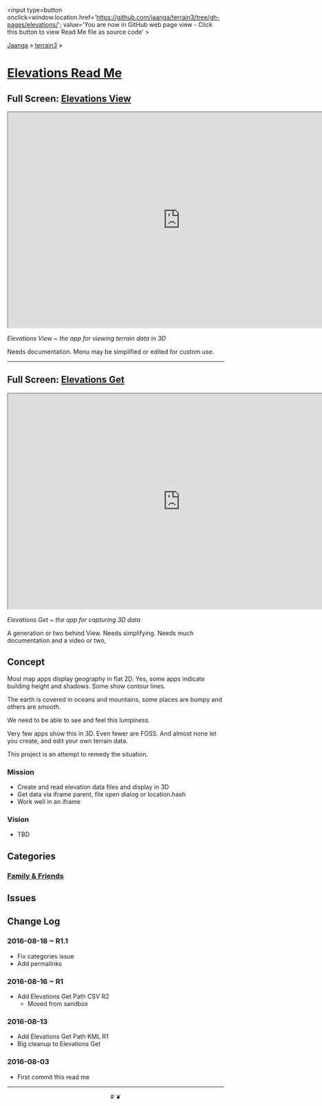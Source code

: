 <span style=display:none; >[You are now in GitHub source code view - click this link to view Read Me file as a web page]
( https://jaanga.github.io/terrain3/#elevations/ "View file as a web page." ) </span>
<input type=button onclick=window.location.href='https://github.com/jaanga/terrain3/tree/gh-pages/elevations/'; value='You are now in GitHub web page view - Click this button to view Read Me file as source code' >

[Jaanga]( http://jaanga.github.io ) &raquo; [terrain3]( https://jaanga.github.io/terrain3/ ) &raquo;

[Elevations Read Me]( https://jaanga.github.io/terrain3/#elevations/ )
===

## Full Screen: [Elevations View]( https://jaanga.github.io/terrain3/elevations/elevations-view/index.html )


<img src="https://cloud.githubusercontent.com/assets/547626/17420676/0f062930-5a59-11e6-9e9d-040cdfaddbd6.png" style=display:none; width=800 >

<iframe src="https://jaanga.github.io/terrain3/elevations/elevations-view/index.html" width=800px height=500px onload=this.contentWindow.controls.enableZoom=false; ></iframe>

_Elevations View ~ the app for viewing terrain data in 3D_

Needs documentation. Menu may be simplified or edited for custom use.

***

## Full Screen: [Elevations Get]( https://jaanga.github.io/terrain3/elevations/elevations-get/index.html )

<img src="https://cloud.githubusercontent.com/assets/547626/16904516/d98fa098-4c4c-11e6-88f0-e668d12da07c.png" style=display:none; width=800 >

<iframe src="https://jaanga.github.io/terrain3/elevations/elevations-get/index.html" width=800px height=500px onload=this.contentWindow.googleMap.setOptions({scrollwheel:false});></iframe>

_Elevations Get ~ the app for capturing 3D data_

A generation or two behind View. Needs simplifying. Needs much documentation and a video or two,

## Concept

Most map apps display geography in flat 2D. Yes, some apps indicate building height and shadows. Some show contour lines.

The earth is covered in oceans and mountains, some places are bumpy and others are smooth.

We need to be able to see and feel this lumpiness.

Very few apps show this in 3D. Even fewer are FOSS. And almost none let you create, and edit your own terrain data.

This project is an attempt to remedy the situation.


### Mission

* Create and read elevation data files and display in 3D
* Get data via iframe parent, file open dialog or location.hash
* Work well in an iframe


### Vision

* TBD

## Categories

### [Family & Friends]( https://jaanga.github.io/terrain3/elevations/elevations-get/index.html#cat=elevations-data-family+friends/ )

## Issues



## Change Log


### 2016-08-18 ~ R1.1

* Fix categories issue
* Add permalinks

### 2016-08-16 ~ R1

* Add Elevations Get Path CSV R2
	* Moved from sandbox


### 2016-08-13 

* Add Elevations Get Path KML R1
* Big cleanup to Elevations Get


### 2016-08-03

* First commit this read me



***

<center title='Jaanga ~ your 3D happy place' >
# <a href=javascript:window.scrollTo(0,0); style=text-decoration:none; > ❦ </a>
</center>
